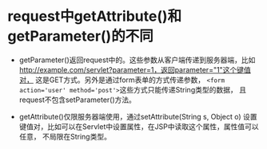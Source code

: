 # request中getAttribute()和getParameter()的不同

- getParameter()返回request中的。这些参数从客户端传递到服务器端，比如
  http://example.com/servlet?parameter=1，返回parameter="1"这个键值对，
  这是GET方式。另外是通过form表单的方式传递参数，
  `<form action='user' method='post'>`这些方式只能传递String类型的数据，
  且request不包含setParameter()方法。

- getAttribute()仅限服务器端使用，通过setAttribute(String s, Object o)
  设置键值对，比如可以在Servlet中设置属性，在JSP中读取这个属性，属性值可以任意，
  不局限在String类型。